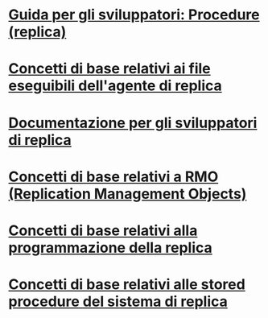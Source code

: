 # [Guida per gli sviluppatori: Procedure (replica)](developer-s-guide-how-to-topics-replication.md)
# [Concetti di base relativi ai file eseguibili dell'agente di replica](replication-agent-executables-concepts.md)
# [Documentazione per gli sviluppatori di replica](replication-developer-documentation.md)
# [Concetti di base relativi a RMO (Replication Management Objects)](replication-management-objects-concepts.md)
# [Concetti di base relativi alla programmazione della replica](replication-programming-concepts.md)
# [Concetti di base relativi alle stored procedure del sistema di replica](replication-system-stored-procedures-concepts.md)
